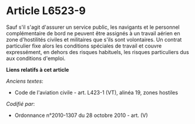 # Article L6523-9

Sauf s'il s'agit d'assurer un service public, les navigants et le personnel complémentaire de bord ne peuvent être assignés à
un travail aérien en zone d'hostilités civiles et militaires que s'ils sont volontaires. Un contrat particulier fixe alors
les conditions spéciales de travail et couvre expressément, en dehors des risques habituels, les risques particuliers dus aux
conditions d'emploi.

**Liens relatifs à cet article**

_Anciens textes_:

  - Code de l'aviation civile - art. L423-1 (VT), alinéa 19, zones hostiles

_Codifié par_:

  - Ordonnance n°2010-1307 du 28 octobre 2010 - art. (V)
